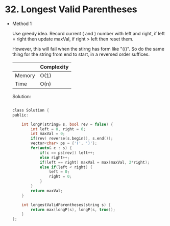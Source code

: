 # 32. Longest Valid Parentheses 
- Method 1

    Use greedy idea. Record current ( and ) number with left and right, if left = right then update maxVal, if right > left then reset them. 

    However, this will fail when the stirng has form like "(()". So do the same thing for the string from end to start, in a reversed order suffices.

    | |   Complexity  |
    | ----------- | ----------- | 
    |  Memory     | O(1) | 
    |      Time       |  O(n) | 


    Solution:

    ``` h

    class Solution {
    public:

        int longP(string& s, bool rev = false) {
            int left = 0, right = 0;
            int maxVal = 0;
            if(rev) reverse(s.begin(), s.end());
            vector<char> ps = {'(', ')'};
            for(auto& c : s) {
                if(c == ps[rev]) left++;
                else right++;
                if(left == right) maxVal = max(maxVal, 2*right);
                else if(left < right) {
                    left = 0;
                    right = 0;
                }
            }
            return maxVal;
        }

        int longestValidParentheses(string s) {
            return max(longP(s), longP(s, true));
        }
    };

    ```

<!-- - Method 2

    This is another method.

    | |   Complexity  |
    | ----------- | ----------- | 
    |  Memory     | O(n) | 
    |      Time       |  O(n) | 


    Solution:

    ``` h



    ```

- Additional Knowledge:
       
    Here are some additional knowledge.



<br> -->